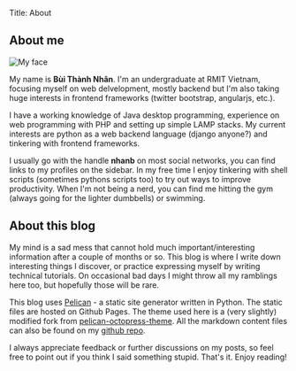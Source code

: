 Title: About

## About me

![My face](/images/nhan.jpg)

My name is **Bùi Thành Nhân**. I'm an undergraduate at RMIT Vietnam, focusing myself on web
delvelopment, mostly backend but I'm also taking huge interests in frontend frameworks (twitter
bootstrap, angularjs, etc.).

I have a working knowledge of Java desktop programming, experience on web programming with PHP and
setting up simple LAMP stacks. My current interests are python as a web backend language (django
anyone?) and tinkering with frontend frameworks.

I usually go with the handle **nhanb** on most social networks, you can find links to my profiles
on the sidebar. In my free time I enjoy tinkering with shell scripts (sometimes pythons scripts
too) to try out ways to improve productivity. When I'm not being a nerd, you can find me hitting
the gym (always going for the lighter dumbbells) or swimming.

## About this blog

My mind is a sad mess that cannot hold much important/interesting information after a couple of
months or so. This blog is where I write down interesting things I discover, or practice expressing
myself by writing technical tutorials. On occasional bad days I might throw all my ramblings here
too, but hopefully those will be rare.

This blog uses [Pelican](http://getpelican.com) - a static site generator written in Python. The
static files are hosted on Github Pages. The theme used here is a (very slightly) modified fork
from [pelican-octopress-theme](https://github.com/duilio/pelican-octopress-theme). All the
markdown content files can also be found on my [github repo](https://github.com/nhanb/blog).

I always appreciate feedback or further discussions on my posts, so feel free to point out if you
think I said something stupid. That's it. Enjoy reading!

